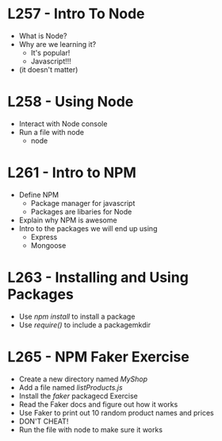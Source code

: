 # L257 - Intro To Node

* What is Node?
* Why are we learning it?
	* It's popular!
	* Javascript!!!
* (it doesn't matter)

# L258 - Using Node
* Interact with Node console
* Run a file with node
	* node <filename>
	
# L261 - Intro to NPM
* Define NPM
	* Package manager for javascript
	* Packages are libaries for Node
* Explain why NPM is awesome
* Intro to the packages we will end up using
	* Express
	* Mongoose
	
# L263 - Installing and Using Packages
* Use *npm install* to install a package
* Use *require()* to include a packagemkdir

# L265 - NPM Faker Exercise
* Create a new directory named *MyShop*
* Add a file named *listProducts.js*
* Install the *faker* packagecd Exercise
* Read the Faker docs and figure out how it works
* Use Faker to print out 10 random product names and prices
* DON'T CHEAT!
* Run the file with node to make sure it works